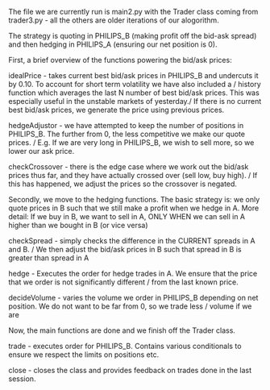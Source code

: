 The file we are currently run is main2.py with the Trader class coming from trader3.py - all the others are older iterations of our alogorithm.<br/>

The strategy is quoting in PHILIPS_B (making profit off the bid-ask spread) and then hedging in PHILIPS_A (ensuring our net position is 0).<br/>

First, a brief overview of the functions powering the bid/ask prices:<br/>

idealPrice - takes current best bid/ask prices in PHILIPS_B and undercuts it by 0.10. To account for short term volatility we have also included a / history function which averages the last N number of best bid/ask prices. This was especially useful in the unstable markets of yesterday./ If there is no current best bid/ask prices, we generate the price using previous prices.

hedgeAdjustor - we have attempted to keep the number of positions in PHILIPS_B. The further from 0, the less competitive we make our quote prices. / E.g. If we are very long in PHILIPS_B, we wish to sell more, so we lower our ask price.

checkCrossover - there is the edge case where we work out the bid/ask prices thus far, and they have actually crossed over (sell low, buy high). / If this has happened, we adjust the prices so the crossover is negated.

Secondly, we move to the hedging functions. The basic strategy is: we only quote prices in B such that we still make a profit when we hedge in A. More detail: If we buy in B, we want to sell in A, ONLY WHEN we can sell in A higher than we bought in B (or vice versa)

checkSpread - simply checks the difference in the CURRENT spreads in A and B. / We then adjust the bid/ask prices in B such that spread in B is greater than spread in A

hedge - Executes the order for hedge trades in A. We ensure that the price that we order is not significantly different / from the last known price.

decideVolume - varies the volume we order in PHILIPS_B depending on net position. We do not want to be far from 0, so we trade less / volume if we are

Now, the main functions are done and we finish off the Trader class.

trade - executes order for PHILIPS_B. Contains various conditionals to ensure we respect the limits on positions etc.

close - closes the class and provides feedback on trades done in the last session.
